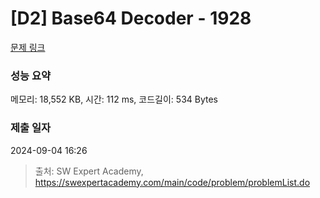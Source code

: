 # [D2] Base64 Decoder - 1928 

[문제 링크](https://swexpertacademy.com/main/code/problem/problemDetail.do?contestProbId=AV5PR4DKAG0DFAUq) 

### 성능 요약

메모리: 18,552 KB, 시간: 112 ms, 코드길이: 534 Bytes

### 제출 일자

2024-09-04 16:26



> 출처: SW Expert Academy, https://swexpertacademy.com/main/code/problem/problemList.do